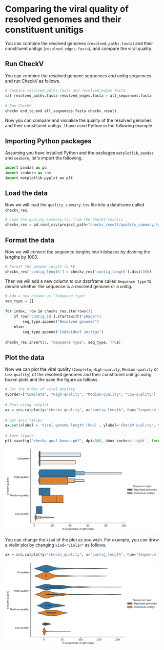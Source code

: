 # Comparing the viral quality of resolved genomes and their constituent unitigs

You can combine the resolved genomes (`resolved_paths.fasta`) and their constituent unitigs (`resolved_edges.fasta`), and compare the viral quality.

## Run CheckV

You can combine the resolved genome sequences and unitig sequences and run CheckV as follows.

```bash
# Combine resolved_paths.fasta and resolved_edges.fasta
cat resolved_paths.fasta resolved_edges.fasta > all_sequences.fasta

# Run CheckV
checkv end_to_end all_sequences.fasta checkv_result
```

Now you can compare and visualise the quality of the resolved genomes and their constituent unitigs. I have used Python in the following example.

## Importing Python packages

Assuming you have installed Python and the packages `matplotlib`, `pandas` and `seaborn`, let's import the following.

```python
import pandas as pd
import seaborn as sns
import matplotlib.pyplot as plt
```

## Load the data

Now we will load the `quality_summary.tsv` file into a dataframe called `checkv_res`.

```python
# Load the quality_summary.tsv from the CheckV results
checkv_res = pd.read_csv(project_path+"checkv_result/quality_summary.tsv", delimiter="\t", header=0)
```

## Format the data

Now we will convert the sequence lengths into kilobases by dividing the lengths by 1000.

```python
# Format the genome length to kb
checkv_res['contig_length'] = checkv_res['contig_length'].div(1000)
```

Then we will add a new column to our dataframe called `Sequence type` to denote whether the sequence is a resolved genome or a unitig.

```python
# Add a new column as "Sequence type"
seq_type = []

for index, row in checkv_res.iterrows():
    if row['contig_id'].startswith("phage"):
        seq_type.append("Resolved genomes")
    else:
        seq_type.append("Individual unitigs")

checkv_res.insert(2, "Sequence type", seq_type, True)
```

## Plot the data

Now we can plot the viral quality (`Complete`, `High-quality`, `Medium-quality` or `Low-quality`) of the resolved genomes and their constituent unitigs using boxen plots and the save the figure as follows.

```python
# Set the order of viral quality
myorder=["Complete", "High-quality", "Medium-quality", "Low-quality"]

# Plot using catplot
ax = sns.catplot(y="checkv_quality", x="contig_length", hue="Sequence type", kind="boxen", data=checkv_res, height=3, aspect=1.5, order=myorder, showfliers = False)

# Set axis titles
ax.set(xlabel = 'Viral genome length (kbp)', ylabel='CheckV quality', title="Viral quality of resolved genomes and individual unitigs")

# Save figure
plt.savefig("checkv_qual_boxen.pdf", dpi=300, bbox_inches='tight', format='pdf') 
```

![](images/qual_resolved_genome_unitig_boxen.png)


You can change the `kind` of the plot as you wish. For example, you can draw a violin plot by changing `kind="violin"` as follows.

```python
ax = sns.catplot(y="checkv_quality", x="contig_length", hue="Sequence type", kind="violin", data=checkv_res, height=3, aspect=1.5, order=myorder, showfliers = False)
```

![](images/qual_resolved_genome_unitig_violin.png)